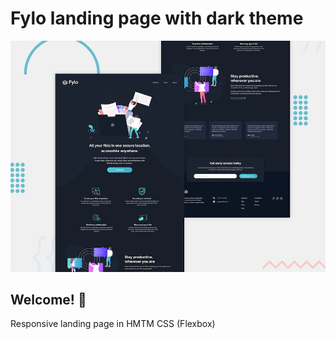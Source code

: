 # Fylo landing page with dark theme

![Design preview for the Fylo landing page with dark theme](./design/desktop-preview.jpg)

## Welcome! 👋

Responsive landing page in HMTM CSS (Flexbox)